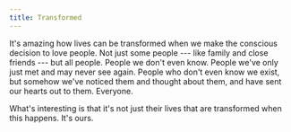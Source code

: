 ```yaml
---
title: Transformed
---
```


It's amazing how lives can be transformed when we make the conscious decision to love people. Not just some people --- like family and close friends --- but all people. People we don't even know. People we've only just met and may never see again. People who don't even know we exist, but somehow we've noticed them and thought about them, and have sent our hearts out to them. Everyone.

What's interesting is that it's not just their lives that are transformed when this happens. It's ours.
